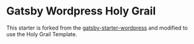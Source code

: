 # Gatsby Wordpress Holy Grail

This starter is forked from the
[gatsby-starter-wordpress](https://github.com/GatsbyCentral/gatsby-starter-wordpress)
and modified to use the Holy Grail Template.